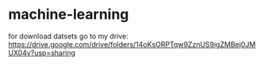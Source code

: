 # machine-learning


for download datsets go to my drive:
https://drive.google.com/drive/folders/14oKsORPTqw9ZznUS9igZMBej0JMUX04v?usp=sharing
